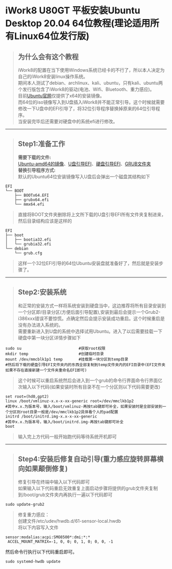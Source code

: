 # **iWork8 U80GT 平板安装Ubuntu Desktop 20.04 64位教程(理论适用所有Linux64位发行版)**
>## **为什么会有这个教程**  
>iWork8的配置在当下使用Windows系统已经卡的不行了，所以本人决定为自己的iWork8安装linux操作系统。  
期间本人测试了debian、archlinux、kali、ubuntu，只有kali、ubuntu两个发行版包含了iWork8的驱动(电池、Wifi、Bluetooth、重力感应)。  
目前[Ubuntu官网](https://ubuntu.com/#download)仅提供了x64的安装镜像。  
而64位的iso镜像写入到U盘插入iWork8并不能正常引导。这个时候就需要修改一下U盘中的EFI引导了，将32位引导程序替换掉原来的64位引导程序。  
当安装完毕后还需要对硬盘中的系统efi进行修改。  
--------------------------
>## **Step1:准备工作**  
> **需要下载的文件:**  
[Ubuntu-amd64的镜像](https://ubuntu.com/#download)、[U盘引导EFI](https://github.com/GuokeNo1/iWork8-Install-Ubuntu-amd64/tree/master/EFI/U)、[硬盘引导EFI](https://github.com/GuokeNo1/iWork8-Install-Ubuntu-amd64/tree/master/EFI/Local)、[GRUB文件夹](https://github.com/GuokeNo1/iWork8-Install-Ubuntu-amd64/tree/master/Grub)  
**替换引导程序方式:**  
默认的Ubuntu64位安装镜像写入U盘后会弹出一个磁盘其结构如下  
```
EFI
└── BOOT
    ├── BOOTx64.EFI
    ├── grubx64.efi
    └── mmx64.efi
```
> 直接将BOOT文件夹删除将上文所下载的U盘引导EFI所有文件夹复制进来，然后目录结构应该是这样的  
```
EFI
├── boot
│   ├── bootia32.efi
│   └── grubia32.efi
└── debian
    └── grub.cfg
```
> 这样一个32位EFI引导的64位Ubuntu安装盘就准备好了，然后就是安装步骤了。
--------------------------
>## **Step2:安装系统**
> 和正常的安装方式一样将系统安装到硬盘当中，这边推荐将所有目录安装到一个分区即/目录分区(方便后面引导配置),安装到最后会提示一个Grub2-i386xxx错误不要惊慌。点确定然后会提示安装成功重启。这个时候重启是没有办法进入系统的。  
需要重新进入到U盘的系统中选择试用Ubuntu。进入了以后需要挂载一下硬盘中第一块分区详情步骤如下
```
sudo su                         #获取root权限
mkdir temp                      #创建临时目录
mount /dev/mmcblk1p1 temp       #挂载第一块分区到temp目录
#然后将下载的硬盘引导EFI文件夹内的东西全部复制到temp文件夹内的EFI目录中(EFI文件夹如果不存在直接新建一个文件夹重命名EFI即可)
```
> 这个时候可以重启系统然后会进入到一个grub的命令行界面命令行界面亿次输入以下代码(如果安装时所有目录不在一个分区则以下代码需要更改)
```
set root=(hd0,gpt2)
linux /boot/vmlinuz-x.x-x-xx-generic root=/dev/mmclkb1p2
#其中x.x.为版本号，输入/boot/vmlinuz-再按tab键即可补全，如果安装时是全部安装到一个分区则root目录一般是/dev/mmclkb1p2具体看个人的pad配置
initrd /boot/initrd.img-x.x-x-xx-generic
#其中x.x.为版本号，输入/boot/initrd.img-再按tab键即可补全
boot
```
> 输入完上方代码一般开始跑代码等待系统开机即可  
--------------------------
> ## **Step4:安装后修复自动引导(重力感应旋转屏幕横向如果颠倒修复)** 
> 修复引导在终端中输入以下代码即可  
如果输入以下代码重启无效重复上面启动步骤将提供的grub文件夹复制到/boot/grub文件夹内再执行一遍以下代码即可

```
sudo update-grub2
```
> 修复重力感应：  
创建文件/etc/udev/hwdb.d/61-sensor-local.hwdb  
将以下内容写入文件  
```
sensor:modalias:acpi:SMO8500*:dmi:*:*
 ACCEL_MOUNT_MATRIX=-1, 0, 0; 0, 1, 0; 0, 0, -1
```
然后命令行执行以下代码重启即可。
```
sudo systemd-hwdb update
```
